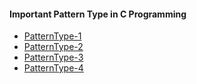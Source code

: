 #### Important Pattern Type in C Programming 
- [PatternType-1](https://github.com/jubayer-hossain/Pattern-In-C/tree/master/PatternType-1)
- [PatternType-2](https://github.com/jubayer-hossain/Pattern-In-C/tree/master/PatternType-2)
- [PatternType-3](https://github.com/jubayer-hossain/Pattern-In-C/tree/master/PatternType-3)
- [PatternType-4](https://github.com/jubayer-hossain/Pattern-In-C/tree/master/PatternType-4)
